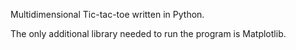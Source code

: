 Multidimensional Tic-tac-toe written in Python. 

The only additional library needed to run the program is Matplotlib.
